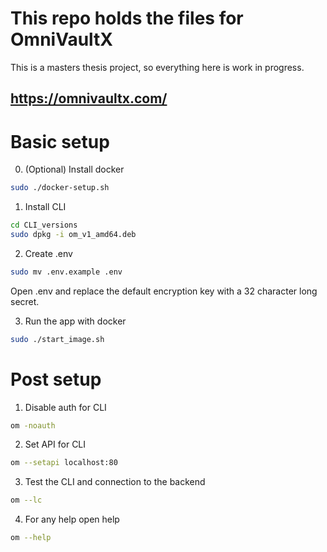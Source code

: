 # This repo holds the files for OmniVaultX
This is a masters thesis project, so everything here is work in progress.

## https://omnivaultx.com/

# Basic setup
0. (Optional) Install docker
```bash
sudo ./docker-setup.sh
```

1. Install CLI
```bash
cd CLI_versions
sudo dpkg -i om_v1_amd64.deb
```

2. Create .env
```bash
sudo mv .env.example .env
```
Open .env and replace the default encryption key with a 32 character long secret.


3. Run the app with docker
```bash
sudo ./start_image.sh
```

# Post setup
1. Disable auth for CLI
```bash
om -noauth
```

2. Set API for CLI
```bash
om --setapi localhost:80 
```

3. Test the CLI and connection to the backend
```bash
om --lc
```

4. For any help open help
```bash
om --help
```
